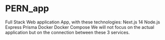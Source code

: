 # PERN_app
Full Stack Web application App, with these technologies: Next.js 14 Node.js Express Prisma  Docker Docker Compose  We will not focus on the actual application but on the connection between these 3 services.
